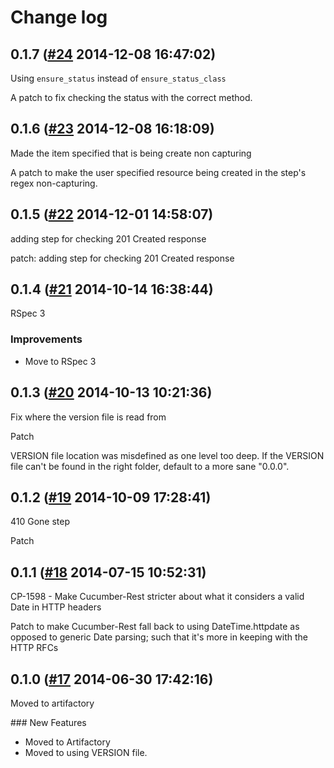 # Change log

## 0.1.7 ([#24](https://git.mobcastdev.com/TEST/cucumber-rest/pull/24) 2014-12-08 16:47:02)

Using `ensure_status` instead of `ensure_status_class`

A patch to fix checking the status with the correct method.

## 0.1.6 ([#23](https://git.mobcastdev.com/TEST/cucumber-rest/pull/23) 2014-12-08 16:18:09)

Made the item specified that is being create non capturing

A patch to make the user specified resource being created in the step's regex non-capturing.

## 0.1.5 ([#22](https://git.mobcastdev.com/TEST/cucumber-rest/pull/22) 2014-12-01 14:58:07)

adding step for checking 201 Created response

patch: adding step for checking 201 Created response

## 0.1.4 ([#21](https://git.mobcastdev.com/TEST/cucumber-rest/pull/21) 2014-10-14 16:38:44)

RSpec 3

### Improvements

- Move to RSpec 3

## 0.1.3 ([#20](https://git.mobcastdev.com/TEST/cucumber-rest/pull/20) 2014-10-13 10:21:36)

Fix where the version file is read from

Patch

VERSION file location was misdefined as one level too deep. If the VERSION file can't be found in the right folder, default to a more sane "0.0.0".

## 0.1.2 ([#19](https://git.mobcastdev.com/TEST/cucumber-rest/pull/19) 2014-10-09 17:28:41)

410 Gone step

Patch

## 0.1.1 ([#18](https://git.mobcastdev.com/TEST/cucumber-rest/pull/18) 2014-07-15 10:52:31)

CP-1598 - Make Cucumber-Rest stricter about what it considers a valid Date in HTTP headers

Patch to make Cucumber-Rest fall back to using DateTime.httpdate as opposed to generic Date parsing; such that it's more in keeping with the HTTP RFCs

## 0.1.0 ([#17](https://git.mobcastdev.com/TEST/cucumber-rest/pull/17) 2014-06-30 17:42:16)

Moved to artifactory

### New Features

- Moved to Artifactory
- Moved to using VERSION file.

